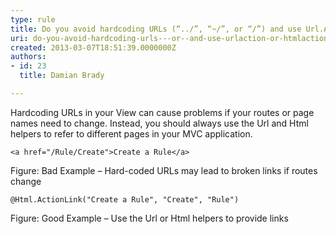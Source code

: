```yaml
---
type: rule
title: Do you avoid hardcoding URLs (“../”, “~/”, or “/”) and use Url.Action or Html.ActionLink instead?
uri: do-you-avoid-hardcoding-urls---or--and-use-urlaction-or-htmlactionlink-instead
created: 2013-03-07T18:51:39.0000000Z
authors:
- id: 23
  title: Damian Brady

---
```


Hardcoding URLs in your View can cause problems if your routes or page names need to change.  Instead, you should always use the Url and Html helpers to refer to different pages in your MVC application.
 

```
<a href="/Rule/Create">Create a Rule</a>
```

Figure: Bad Example – Hard-coded URLs may lead to broken links if routes change

```
@Html.ActionLink("Create a Rule", "Create", "Rule")
```

Figure: Good Example – Use the Url or Html helpers to provide links
